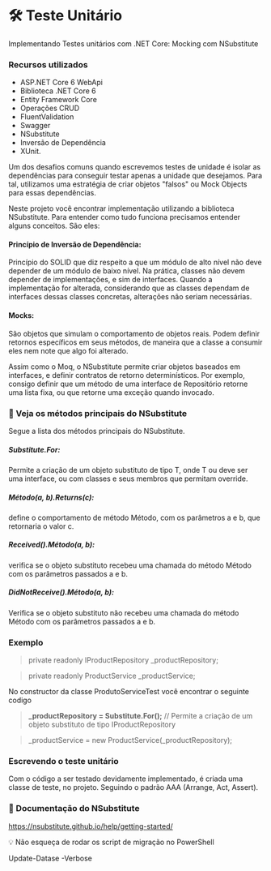 # 🛠 Teste Unitário

Implementando Testes unitários com .NET Core: Mocking com NSubstitute

### Recursos utilizados

- ASP.NET Core 6 WebApi
- Biblioteca .NET Core 6 
- Entity Framework Core
- Operações CRUD 
- FluentValidation
- Swagger
- NSubstitute
- Inversão de Dependência
- XUnit.

Um dos desafios comuns quando escrevemos testes de unidade é isolar as dependências para conseguir testar apenas a unidade que desejamos. Para tal, utilizamos uma estratégia de criar objetos "falsos" ou Mock Objects para essas dependências.

Neste projeto você encontrar implementação utilizando a biblioteca NSubstitute. Para entender como tudo funciona precisamos entender alguns conceitos. São eles:

#### Princípio de Inversão de Dependência: 
Princípio do SOLID que diz respeito a que um módulo de alto nível não deve depender de um módulo de baixo nível. Na prática, classes não devem depender de implementações, e sim de interfaces. Quando a implementação for alterada, considerando que as classes dependam de interfaces dessas classes concretas, alterações não seriam necessárias.

#### Mocks: 
São objetos que simulam o comportamento de objetos reais. Podem definir retornos específicos em seus métodos, de maneira que a classe a consumir eles nem note que algo foi alterado.

Assim como o Moq, o NSubstitute permite criar objetos baseados em interfaces, e definir contratos de retorno determinísticos. Por exemplo, consigo definir que um método de uma interface de Repositório retorne uma lista fixa, ou que retorne uma exceção quando invocado.

### 🔨 Veja os métodos principais do NSubstitute 
Segue a lista dos métodos principais do NSubstitute.

##### Substitute.For<T>: 
Permite a criação de um objeto substituto de tipo T, onde T ou deve ser uma interface, ou com classes e seus membros que permitam override.
##### Método(a, b).Returns(c): 
define o comportamento de método Método, com os parâmetros a e b, que retornaria o valor c.
##### Received().Método(a, b): 
verifica se o objeto substituto recebeu uma chamada do método Método com os parâmetros passados a e b.
##### DidNotReceive().Método(a, b): 
Verifica se o objeto substituto não recebeu uma chamada do método Método com os parâmetros passados a e b.

### Exemplo

  > private readonly IProductRepository _productRepository; 
  
  > private readonly ProductService _productService; 
  
  No constructor da classe ProdutoServiceTest você encontrar o seguinte codigo 
  > **_productRepository = Substitute.For<IProductRepository>();** // Permite a criação de um objeto substituto de tipo IProductRepository
  
  > _productService = new ProductService(_productRepository);
  

### Escrevendo o teste unitário

Com o código a ser testado devidamente implementado, é criada uma classe de teste, no projeto. Seguindo o padrão AAA (Arrange, Act, Assert).

### 📒 Documentação do NSubstitute
https://nsubstitute.github.io/help/getting-started/
  
💡 Não esqueça de rodar os script de migração no PowerShell

Update-Datase -Verbose


